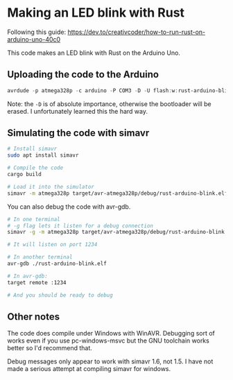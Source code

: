 # Making an LED blink with Rust

Following this guide: https://dev.to/creativcoder/how-to-run-rust-on-arduino-uno-40c0

This code makes an LED blink with Rust on the Arduino Uno.

## Uploading the code to the Arduino

```powershell
avrdude -p atmega328p -c arduino -P COM3 -D -U flash:w:rust-arduino-blink.elf
```

Note: the `-D` is of absolute importance, otherwise the bootloader will be
erased. I unfortunately learned this the hard way.

## Simulating the code with simavr

```bash
# Install simavr
sudo apt install simavr

# Compile the code
cargo build

# Load it into the simulator
simavr -m atmega328p target/avr-atmega328p/debug/rust-arduino-blink.elf
```

You can also debug the code with avr-gdb.

```bash
# In one terminal
# -g flag lets it listen for a debug connection
simavr -g -m atmega328p target/avr-atmega328p/debug/rust-arduino-blink.elf

# It will listen on port 1234
```

```bash
# In another terminal
avr-gdb ./rust-arduino-blink.elf

# In avr-gdb:
target remote :1234

# And you should be ready to debug
```

## Other notes

The code does compile under Windows with WinAVR. Debugging sort of works even if 
you use pc-windows-msvc but the GNU toolchain works better so I'd recommend 
that.

Debug messages only appear to work with simavr 1.6, not 1.5. I have not made
a serious attempt at compiling simavr for windows.